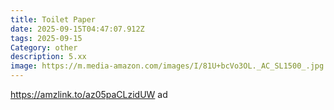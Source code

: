 ```yaml
---
title: Toilet Paper
date: 2025-09-15T04:47:07.912Z
tags: 2025-09-15
Category: other
description: 5.xx
image: https://m.media-amazon.com/images/I/81U+bcVo3OL._AC_SL1500_.jpg
---
```

https://amzlink.to/az05paCLzidUW ad